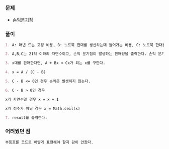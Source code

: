 ### 문제

- [손익분기점](https://www.acmicpc.net/problem/1712)

### 풀이

```markdown
1. A: 매년 드는 고정 비용, B: 노트북 한대를 생산하는데 들어가는 비용, C: 노트북 한대를 팔면 얻는 금액

2. A,B,C는 21억 이하의 자연수이고, 손익 분기점이 발생하는 판매량을 출력한다. 손익 분기점이 없으면 -1을 출력한다.

3. x대를 판매한다면, A + Bx < Cx가 되는 x를 구한다.

4. x = A / (C - B)

5. C - B <= 0인 경우 손익은 발생하지 않는다.

6. C - B > 0인 경우

x가 자연수일 경우 x = x + 1

x가 정수가 아닐 경우 x = Math.ceil(x)

7. result를 출력한다.
```

### 어려웠던 점

```markdown
부등호를 코드로 어떻게 표현해야 할지 감이 안왔다.
```